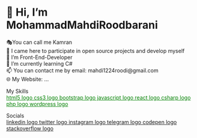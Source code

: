<h1>👋 Hi, I’m MohammadMahdiRoodbarani</h1>
🎭You can call me Kamran<br>
🎯 I came here to participate in open source projects and develop myself<br>
👀 I’m Front-End-Developer<br>
🌱 I’m currently learning C#<br>
📫 You can contact me by email: mahdi1224roodi@gmail.com<br>
🌐 My Website: ...<br>

My Skills<br>
<a href="#" style="color:green;">html5 logo css3 logo bootstrap logo javascript logo react logo csharp logo php logo wordpress logo</a><br>

Socials <br>
<a href="#">linkedin logo twitter logo instagram logo telegram logo codepen logo stackoverflow logo</a>
